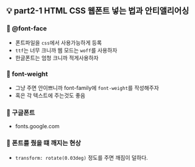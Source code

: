 ## 💡 part2-1 HTML CSS 웹폰트 넣는 법과 안티앨리어싱

### 🔹 @font-face

- 폰트파일을 `css`에서 사용가능하게 등록
- `ttf`는 너무 크니까 웹 모드는 `woff`를 사용하자
- 한글폰트는 엄청 크니까 적게사용하자

### 🔹 font-weight

- 그냥 주면 안이쁘니까 font-family에 `font-weight`를 작성해주자
- 혹은 각 텍스트에 주는것도 좋음

### 🔹 구글폰트

- fonts.google.com

### 🔹 폰트를 줬을 떄 깨지는 현상

- `transform: rotate(0.03deg)` 정도를 주면 깨짐이 덜하다.
